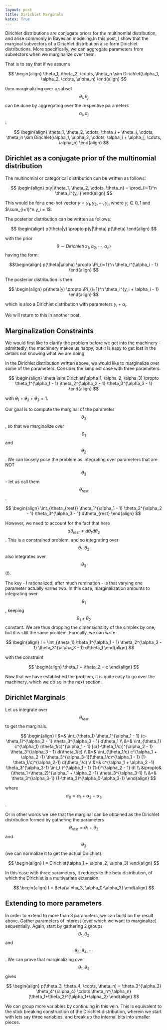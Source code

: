 ```yaml
---
layout: post
title: Dirichlet Marginals
katex: True
---
```

Dirichlet distributions are conjugate priors for the multinomial distribution, and arise commonly in Bayesian modeling.In this post, I show that the marginal subvectors of a Dirichlet distribution also form Dirichlet distributions. More specifically, we can aggregate parameters from subvectors when we marginalize over them. 

That is to say that if we assume 

$$ \begin{align}
\theta_1, \theta_2, \cdots, \theta_n \sim Dirichlet(\alpha_1, \alpha_2, \cdots, \alpha_n)
\end{align} $$

then marginalizing over a subset $$ \theta_i, \theta_j $$ can be done by aggregating over the respective parameters $$ \alpha_i, \alpha_j $$:

$$ \begin{align}
\theta_1, \theta_2, \cdots, \theta_i + \theta_j, \cdots, \theta_n \sim Dirichlet(\alpha_1, \alpha_2, \cdots, \alpha_i + \alpha_j, \cdots, \alpha_n)
\end{align} $$

## Dirichlet as a conjugate prior of the multinomial distribution
The multinomial or categorical distribution can be written as follows:

$$ \begin{align}
p(y|\theta_1, \theta_2, \cdots, \theta_n) = \prod_{i=1}^n \theta_i^{y_i} 
\end{align} $$

This would be for a one-hot vector $y={y_1, y_2, \cdots, y_n}$ where $y_i \in {0, 1}$ and $\sum_{i=1}^n y_i = 1$. 

The posterior distribution can be written as follows:

$$ \begin{align}
p(\theta|y) \propto p(y|\theta) p(\theta)
\end{align} $$

with the prior $$ \theta \sim Dirichlet(\alpha_1, \alpha_2, \cdots, \alpha_n) $$ having the form:

$$\begin{align}
p(\theta|\alpha) \propto \Pi_{i=1}^n \theta_i^{\alpha_i - 1}
\end{align} $$

The posterior distribution is then

$$ \begin{align}
p(\theta|y) \propto \Pi_{i=1}^n \theta_i^{y_i + \alpha_i - 1}
\end{align} $$

which is also a Dirichlet distribution with parameters $y_i + \alpha_i$. 

We will return to this in another post. 

## Marginalization Constraints
We would first like to clarify the problem before we get into the machinery - admittedly, the machinery makes us happy, but it is easy to get lost in the details not knowing what we are doing. 

In the Dirichlet distribution written above, we would like to marginalize over some of the parameters. Consider the simplest case with three parameters:

$$ \begin{align}
\theta \sim Dirichlet(\alpha_1, \alpha_2, \alpha_3) \propto \theta_1^{\alpha_1 - 1} \theta_2^{\alpha_2 - 1} \theta_3^{\alpha_3 - 1}
\end{align} $$

with $\theta_1 + \theta_2 + \theta_3 = 1$. 

Our goal is to compute the marginal of the parameter $$\theta_3$$, so that we marginalize over $$\theta_1$$ and $$\theta_2$$. We can loosely pose the problem as integrating over parameters that are NOT $$\theta_3$$ - let us call them $$\theta_{rest}$$. 

$$ \begin{align} 
\int_{\theta_{rest}} \theta_1^{\alpha_1 - 1} \theta_2^{\alpha_2 - 1} \theta_3^{\alpha_3 - 1} d\theta_{rest}
\end{align} $$

However, we need to account for the fact that here $$ d\theta_{rest} \neq d\theta_1 d\theta_2$$. This is a constrained problem, and so integrating over $$\theta_1, \theta_2$$ also integrates over $$\theta_3$$ (!). 

The key - I rationalized, after much rumination - is that varying one parameter actually varies two. In this case, marginalization amounts to integrating over $$\theta_1$$, keeping $$\theta_1+\theta_2$$ constant. We are thus dropping the dimensionality of the simplex by one, but it is still the same problem. Formally, we can write:

$$ \begin{align} 
I = \int_{\theta_1} \theta_1^{\alpha_1 - 1} \theta_2^{\alpha_2 - 1} \theta_3^{\alpha_3 - 1} d\theta_1
\end{align} $$

with the constraint 

$$ \begin{align} 
\theta_1 + \theta_2 = c
\end{align} $$

Now that we have established the problem, it is quite easy to go over the machinery, which we do so in the next section. 

## Dirichlet Marginals 
Let us integrate over $$\theta_{rest}$$ to get the marginals. 

$$ \begin{align}
I &=& \int_{\theta_1} \theta_1^{\alpha_1 - 1} (c-\theta_1)^{\alpha_2 - 1} \theta_3^{\alpha_3 - 1} d\theta_1 \\
&=& \int_{\theta_1} c^{\alpha_1} (\theta_1/c)^{\alpha_1 - 1} [c(1-\theta_1/c)]^{\alpha_2 - 1} \theta_3^{\alpha_3 - 1} d(\theta_1/c) \\
&=& \int_{\theta_1/c} c^{\alpha_1 + \alpha_2 -1} \theta_3^{\alpha_3-1}(\theta_1/c)^{\alpha_1 - 1} (1-\theta_1/c)^{\alpha_2-1} d(\theta_1/c) \\
&=& c^{\alpha_1 + \alpha_2 -1} \theta_3^{\alpha_3-1} \int_t t^{\alpha_1 - 1} (1-t)^{\alpha_2 - 1} dt \\
&\propto& (\theta_1+\theta_2)^{\alpha_1 + \alpha_2 -1} \theta_3^{\alpha_3-1} \\
&=& \theta_3^{\alpha_3-1} (1-\theta_3)^{\alpha_0-\alpha_3-1}
\end{align} $$

where $$\alpha_0 = \alpha_1 + \alpha_2 + \alpha_3$$.

Or in other words we see that the marginal can be obtained as the Dirichlet distribution formed by gathering the parameters $$\theta_{rest}=\theta_1+\theta_2$$ and $$\theta_3$$ (we can normalize it to get the actual Dirichlet).

$$ \begin{align} 
I = Dirichlet(\alpha_1 + \alpha_2, \alpha_3)
\end{align}
$$ 

In this case with three parameters, it reduces to the beta distribution, of which the Dirichlet is a multivariate extension. 

$$ \begin{align} 
I = Beta(\alpha_3, \alpha_0-\alpha_3)
\end{align} $$

## Extending to more parameters
In order to extend to more than 3 parameters, we can build on the result above. Gather parameters of interest (over which we want to marginalize) sequentially. Again, start by gathering 2 groups $$ \theta_1, \theta_2 $$ and $$ \theta_3, \theta_4, \cdots $$. We can prove that marginalizing over $$\theta_1, \theta_2$$ gives 

$$ \begin{align} 
p(\theta_3, \theta_4, \cdots, \theta_n) = \theta_3^{\alpha_3} \theta_4^{\alpha_4} \cdots \theta_n^{\alpha_n}  (\theta_1+\theta_2)^{\alpha_1+\alpha_2}
\end{align} $$

We can group more variables by continuing in this vein. This is equivalent to the stick breaking construction of the Dirichlet distribution, wherein we start with lets say three variables, and break up the internal bits into smaller pieces. 

